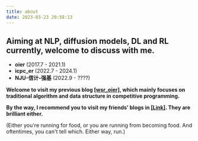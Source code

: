 ```yaml
---
title: about
date: 2023-03-23 20:58:13
---
```




## Aiming at NLP, diffusion models, DL and RL currently, welcome to discuss with me.


- **oier** (2017.7 - 2021.1)
- **icpc_er** (2022.7 - 2024.1)
- **NJU-信计-强基** (2022.9 - ????)

**Welcome to visit my previous blog [[wsr_oier]](https://www.luogu.com.cn/blog/wsr/), which mainly focuses on traditional algorithm and data structure in competitive programming.**

**By the way, I recommend you to visit my friends' blogs in [[Link]](https://detect.wiki/link/). They are brilliant either.**


(Either you're running for food, or you are running from becoming food. And oftentimes, you can't tell which. Either way, run.)